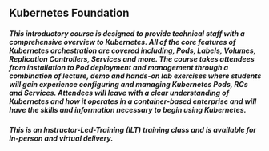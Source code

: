 ## Kubernetes Foundation

##### This introductory course is designed to provide technical staff with a comprehensive overview to Kubernetes. All of the core features of Kubernetes orchestration are covered including, Pods, Labels, Volumes, Replication Controllers, Services and more. The course takes attendees from installation to Pod deployment and management through a combination of lecture, demo and hands-on lab exercises where students will gain experience configuring and managing Kubernetes Pods, RCs and Services. Attendees will leave with a clear understanding of Kubernetes and how it operates in a container-based enterprise and will have the skills and information necessary to begin using Kubernetes.

##### This is an Instructor-Led-Training (ILT) training class and is available for in-person and virtual delivery.
